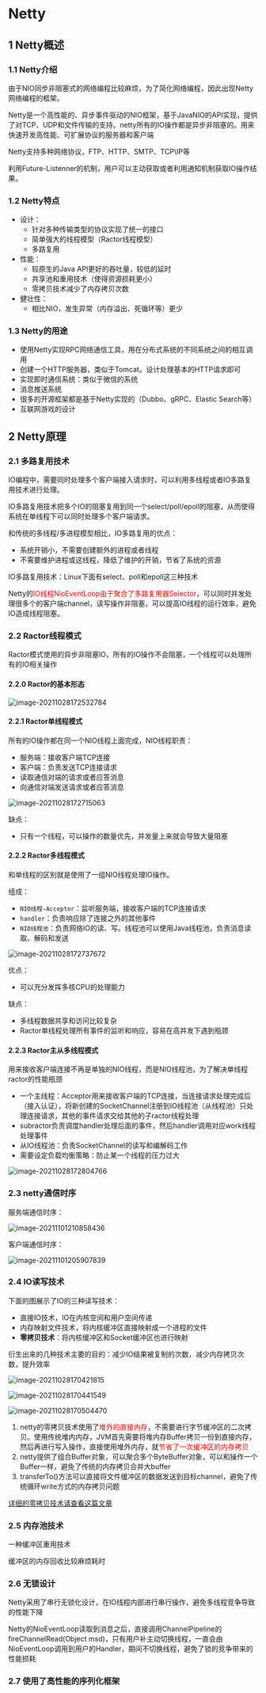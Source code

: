 # Netty

## 1 Netty概述

### 1.1 Netty介绍

由于NIO同步非阻塞式的网络编程比较麻烦，为了简化网络编程，因此出现Netty网络编程的框架。

Netty是一个高性能的、异步事件驱动的NIO框架，基于JavaNIO的API实现，提供了对TCP、UDP和文件传输的支持。netty所有的IO操作都是异步非阻塞的。用来快速开发高性能、可扩展协议的服务器和客户端

Netty支持多种网络协议，FTP、HTTP、SMTP、TCP\IP等

利用Future-Listenner的机制，用户可以主动获取或者利用通知机制获取IO操作结果。

### 1.2 Netty特点

- 设计：
  - 针对多种传输类型的协议实现了统一的接口
  - 简单强大的线程模型（Ractor线程模型）
  - 多路复用
- 性能：
  - 较原生的Java API更好的吞吐量，较低的延时
  - 共享池和重用技术（使得资源损耗更小）
  - 零拷贝技术减少了内存拷贝次数
- 健壮性：
  - 相比NIO，发生异常（内存溢出、死循环等）更少

### 1.3 Netty的用途

- 使用Netty实现RPC网络通信工具，用在分布式系统的不同系统之间的相互调用
- 创建一个HTTP服务器，类似于Tomcat。设计处理基本的HTTP请求即可
- 实现即时通信系统：类似于微信的系统
- 消息推送系统
- 很多的开源框架都是基于Netty实现的（Dubbo、gRPC、Elastic Search等）
- 互联网游戏的设计

## 2 Netty原理

### 2.1 多路复用技术

IO编程中，需要同时处理多个客户端接入请求时，可以利用多线程或者IO多路复用技术进行处理。

IO多路复用技术把多个IO的阻塞复用到同一个select/poll/epoll的阻塞，从而使得系统在单线程下可以同时处理多个客户端请求。

和传统的多线程/多进程模型相比，IO多路复用的优点：

- 系统开销小，不需要创建额外的进程或者线程
- 不需要维护进程或这线程，降低了维护的开销，节省了系统的资源

IO多路复用技术：Linux下面有select、poll和epoll这三种技术



Netty的<font color='red'>IO线程NioEventLoop由于聚合了多路复用器Selector</font>，可以同时并发处理很多个的客户端channel，读写操作非阻塞，可以提高IO线程的运行效率，避免IO造成线程阻塞。

### 2.2 Ractor线程模式

Ractor模式使用的异步非阻塞IO，所有的IO操作不会阻塞，一个线程可以处理所有的IO相关操作

#### 2.2.0 Ractor的基本形态

![image-20211028172532784](https://gitee.com/Jia_bao_Li/img/raw/master/img/Racttor%E5%8D%95%E7%BA%BF%E7%A8%8B%E6%A8%A1%E5%BC%8F.png)

#### 2.2.1 Ractor单线程模式

所有的IO操作都在同一个NIO线程上面完成，NIO线程职责：

- 服务端：接收客户端TCP连接
- 客户端：负责发送TCP连接请求
- 读取通信对端的请求或者应答消息
- 向通信对端发送请求或者应答消息

![image-20211028172715063](https://gitee.com/Jia_bao_Li/img/raw/master/img/%E5%8D%95%E7%BA%BF%E7%A8%8B%E6%A8%A1%E5%BC%8F.png)

缺点：

- 只有一个线程，可以操作的数量优先，并发量上来就会导致大量阻塞

#### 2.2.2 Ractor多线程模式

和单线程的区别就是使用了一组NIO线程处理IO操作。

组成：

- `NIO线程-Acceptor`：监听服务端，接收客户端的TCP连接请求
- `handler`：负责响应除了连接之外的其他事件
- `NIO线程池`：负责网络IO的读、写。线程池可以使用Java线程池，负责消息读取、解码和发送

![image-20211028172737672](https://gitee.com/Jia_bao_Li/img/raw/master/img/Ractor%E5%A4%9A%E7%BA%BF%E7%A8%8B%E6%A8%A1%E5%BC%8F.png)

优点：

- 可以充分发挥多核CPU的处理能力

缺点：

- 多线程数据共享和访问比较复杂
- Ractor单线程处理所有事件的监听和响应，容易在高并发下遇到瓶颈

#### 2.2.3 Ractor主从多线程模式

用来接收客户端连接不再是单独的NIO线程，而是NIO线程池，为了解决单线程ractor的性能瓶颈

- 一个主线程：Acceptor用来接收客户端的TCP连接，当连接请求处理完成后（接入认证），将新创建的SocketChannel注册到IO线程池（从线程池）只处理连接请求，其他的事件请求交给其他的子ractor线程处理
- subractor负责调度handler处理后面的事件，然后handler调用对应work线程处理事件
- 从IO线程池：负责SocketChannel的读写和编解码工作
- 需要设定负载均衡策略：防止某一个线程的压力过大

![image-20211028172804766](https://gitee.com/Jia_bao_Li/img/raw/master/img/%E4%B8%BB%E4%BB%8ERactor%E5%A4%9A%E7%BA%BF%E7%A8%8B%E6%A8%A1%E5%BC%8F.png)

### 2.3 netty通信时序

服务端通信时序：

![image-20211101210858436](https://gitee.com/Jia_bao_Li/img/raw/master/img/netty%E6%9C%8D%E5%8A%A1%E7%AB%AF%E9%80%9A%E4%BF%A1%E6%97%B6%E5%BA%8F.png)

客户端通信时序：

![image-20211101205907839](https://gitee.com/Jia_bao_Li/img/raw/master/img/netty%E5%AE%A2%E6%88%B7%E7%AB%AF%E6%97%B6%E5%BA%8F%E5%9B%BE.png)

### 2.4 IO读写技术

下面的图展示了IO的三种读写技术：

- 直接IO技术，IO在内核空间和用户空间传递
- 内存映射文件技术，将内核缓冲区直接映射成一个进程的文件
- **零拷贝技术**：将内核缓冲区和Socket缓冲区也进行映射

衍生出来的几种技术主要的目的：减少IO结果被复制的次数，减少内存拷贝次数，提升效率

![image-20211028170421815](https://gitee.com/Jia_bao_Li/img/raw/master/img/%E7%9B%B4%E6%8E%A5IO.png)

![image-20211028170441549](https://gitee.com/Jia_bao_Li/img/raw/master/img/%E5%86%85%E5%AD%98%E6%98%A0%E5%B0%84%E6%96%87%E4%BB%B6.png)

![image-20211028170504470](https://gitee.com/Jia_bao_Li/img/raw/master/img/%E9%9B%B6%E6%8B%B7%E8%B4%9D%E6%8A%80%E6%9C%AF.png)

1. netty的零拷贝技术使用了<font color='red'>堆外的直接内存</font>，不需要进行字节缓冲区的二次拷贝。使用传统堆内内存，JVM首先需要将堆内存Buffer拷贝一份到直接内存，然后再进行写入操作，直接使用堆外内存，就<font color='red'>节省了一次缓冲区的内存拷贝</font>
2. netty提供了组合Buffer对象，可以聚合多个ByteBuffer对象，可以和操作一个Buffer一样，避免了传统的内存拷贝合并大buffer
3. transferTo()方法可以直接将文件缓冲区的数据发送到目标channel，避免了传统循环write方式的内存拷贝问题

[详细的零拷贝技术请查看这篇文章](./零拷贝技术.md)

### 2.5 内存池技术

一种缓冲区重用技术

缓冲区的内存回收比较麻烦耗时

### 2.6 无锁设计

Netty采用了串行无锁化设计，在IO线程内部进行串行操作，避免多线程竞争导致的性能下降

Netty的NioEventLoop读取到消息之后，直接调用ChannelPipeline的fireChannelRead(Object msd)，只有用户补主动切换线程，一直会由NioEventLoop调用到用户的Handler，期间不切换线程，避免了锁的竞争带来的性能损耗

### 2.7 使用了高性能的序列化框架


